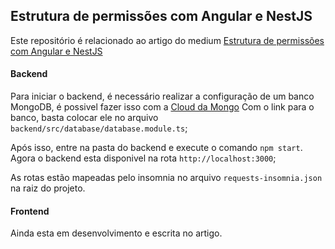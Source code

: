 ## Estrutura de permissões com Angular e NestJS

Este repositório é relacionado ao artigo do medium
[Estrutura de permissões com Angular e NestJS](https://medium.com/@junioranzolin58/estrutura-de-permiss%C3%B5es-com-angular-e-nestjs-15645dcb4320)

#### Backend
Para iniciar o backend, é necessário realizar a configuração de um banco MongoDB, é possivel fazer isso com a [Cloud da Mongo](http://cloud.mongodb.com/)
Com o link para o banco, basta colocar ele no arquivo `backend/src/database/database.module.ts`;

Após isso, entre na pasta do backend e execute o comando `npm start`. Agora o backend esta disponivel na rota `http://localhost:3000`;

As rotas estão mapeadas pelo insomnia no arquivo `requests-insomnia.json` na raiz do projeto.

#### Frontend
Ainda esta em desenvolvimento e escrita no artigo.